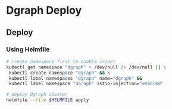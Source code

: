 # Dgraph Deploy

## Deploy

### Using Helmfile

```bash
# create namespace first to enable inject
kubectl get namespace "dgraph" > /dev/null 2> /dev/null || \
 kubectl create namespace "dgraph" && \
 kubectl label namespaces "dgraph" name="dgraph" &&
 kubectl label namespace "dgraph" istio-injection="enabled"

# deploy Dgraph cluster
helmfile --file $HELMFILE apply
```
